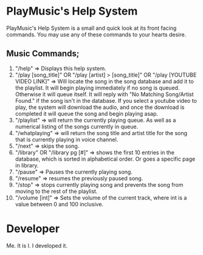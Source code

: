 # PlayMusic's Help System

PlayMusic's Help System is a small and quick look at its front facing commands. You may use any of these commands to your hearts desire.

## Music Commands;

1. "/help" => Displays this help system.
2. "/play [song_title]" OR "/play [artist] > [song_title]" OR "/play [YOUTUBE VIDEO LINK]" => Will locate the song in the song database and add it to the playlist. It will begin playing immediately if no song is queued. Otherwise it will queue itself. It will reply with "No Matching Song/Artist Found." if the song isn't in the database. If you select a youtube video to play, the system will download the audio, and once the download is completed it will queue the song and begin playing asap.
3. "/playlist" => will return the currently playing queue. As well as a numerical listing of the songs currently in queue.
4. "/whatplaying" => will return the song title and artist title for the song that is currently playing in voice channel.
5. "/next" => skips the song.
6. "/library" OR "/library pg [#]" => shows the first 10 entries in the database, which is sorted in alphabetical order. Or goes a specific page in library.
7. "/pause" => Pauses the currently playing song.
8. "/resume" => resumes the previously paused song.
9. "/stop" => stops currently playing song and prevents the song from moving to the rest of the playlist.
10. "/volume [int]" => Sets the volume of the current track, where int is a value between 0 and 100 inclusive.

# Developer

Me. It is I. I developed it.
